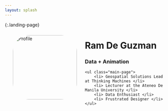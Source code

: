 ```yaml
---
layout: splash
---
```


{:.landing-page}

<img style="float:left; object-fit: cover; border-radius:25%; margin: 10px 25px" width="200" height="200" src="https://storage.googleapis.com/magtanggol-github-io/main-page/logo.png" alt="Profile">

<div class='main-body'>
	<h1> Ram De Guzman </h1>
	<h3> Data + Animation </h3>

	<ul class="main-page">
		<li> Geospatial Solutions Lead at Thinking Machines </li>
		<li> Lecturer at the Ateneo De Manila University </li>
		<li> Data Enthusiast </li>
		<li> Frustrated Designer </li>
	</ul>
</div>


